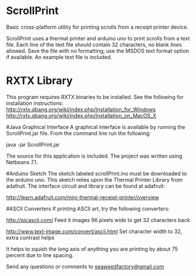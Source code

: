 # ScrollPrint
Basic cross-platform utility for printing scrolls from a receipt printer device.

ScrollPrint uses a thermal printer and arduino uno to print scrolls from a text file. Each line of the text file should contain 32 characters, no blank lines allowed. Save the file with no formatting; use the MSDOS text format option if available. An example text file is included.

# RXTX Library
This program requires RXTX binaries to be installed. See the following for installation instructions:
http://rxtx.qbang.org/wiki/index.php/Installation_for_Windows
http://rxtx.qbang.org/wiki/index.php/Installation_on_MacOS_X

#Java Graphical Interface
A graphical interface is available by running the ScrollPrint.jar file. From the command line run the following:

java -jar ScrollPrint.jar

The source for this application is included. The project was written using Netbeans 7.1.

#Arduino Sketch
The sketch labeled scrollPrint.ino must be downloaded to the arduino uno. This sketch relies upon the Thermal Printer Library from adafruit. The interface circuit and library can be found at adafruit:

http://learn.adafruit.com/mini-thermal-receipt-printer/overview


#ASCII Converters
If printing ASCII art, try the following converters:

http://picascii.com/
Feed it images 96 pixels wide to get 32 characters back

http://www.text-image.com/convert/ascii.html
Set character width to 32, extra contrast helps

It helps to squish the long axis of anything you are printing by about 75 percent due to line spacing.


Send any questions or comments to seaweedfactory@gmail.com

